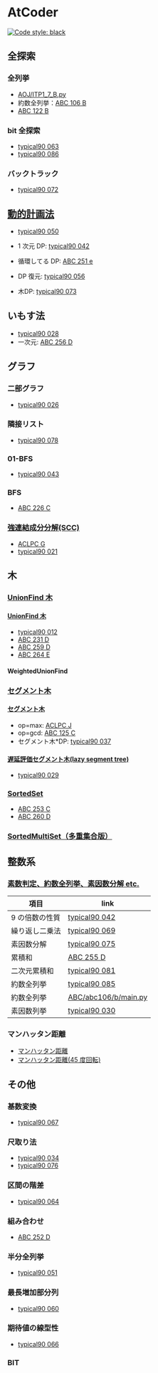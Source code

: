 # AtCoder

[![Code style: black](https://img.shields.io/badge/code%20style-black-000000.svg)](https://github.com/psf/black)

## 全探索

### 全列挙

- [AOJ/ITP1_7_B.py](AOJ/ITP1_7_B.py)
- 約数全列挙：[ABC 106 B](ABC/abc106/b/main.py)
- [ABC 122 B](ABC/abc122/b/main.py)

### bit 全探索

- [typical90 063](typical90/063_MonochromaticSubgrid.py)
- [typical90 086](typical90/086_SnukesFavoriteArrays.py)

### バックトラック

- [typical90 072](typical90/072_LoopRailwayPlan.py)

## [動的計画法](Library/DP/README.md)

- [typical90 050](typical90/050_StairJump.py)

- 1 次元 DP: [typical90 042](typical90/042_MultipleOf9.py)
- 循環してる DP: [ABC 251 e](ABC/abc251/e/main.py)
- DP 復元: [typical90 056](typical90/056_LuckyBag.py)
- 木DP: [typical90 073](typical90/073_WeNeedBothAnB.py)

## いもす法

- [typical90 028](typical90/028_ClutteredPaper.py)
- 一次元: [ABC 256 D](ABC/abc256/d/main.py)

## グラフ

### 二部グラフ

- [typical90 026](typical90/026_IndependentSetOnATree.py)

### 隣接リスト

- [typical90 078](typical90/078_EasyGraphProblem.py)

### 01-BFS

- [typical90 043](typical90/043_MazeChallengeWithLackOfSleep.py)

### BFS

- [ABC 226 C](ABC/abc226/c/main.py)

### [強連結成分分解(SCC)](Library/Graph/README.md)

- [ACLPC G](ACLPC/G-SCC.py)
- [typical90 021](typical90/021_ComeBackInOnePiece.py)

## 木

### [UnionFind 木](Library/UnionFind/README.md)

#### [UnionFind 木](Library/UnionFind/UnionFind.py)

- [typical90 012](typical90/012_RedPainting.py)
- [ABC 231 D](ABC/abc231/d/main.py)
- [ABC 259 D](ABC/abc259/d/main.py)
- [ABC 264 E](ABC/abc264/e/main.py)

#### WeightedUnionFind

### [セグメント木](Library/SegmentTree/README.md)

#### [セグメント木](Library/SegmentTree/SegmentTree.py)

- op=max: [ACLPC J](ACLPC/J-SegmentTree.py)
- op=gcd: [ABC 125 C](ABC/abc125/c/main.py)
- セグメント木*DP: [typical90 037](typical90/037_DontLeaveTheSpice.py)

#### [遅延評価セグメント木(lazy segment tree)](Library/SegmentTree/LazySegmentTree.py)

- [typical90 029](typical90/029_LongBricks.py)

### [SortedSet](Library/SortedSet/SortedSet.py)

- [ABC 253 C](ABC/abc253/c/main.py)
- [ABC 260 D](ABC/abc260/d/main_stdset.py)

### [SortedMultiSet（多重集合版）](Library/SortedSet/SortedMulitiset.py)

## 整数系

### [素数判定、約数全列挙、素因数分解 etc.](Library/Math/README.md)

| 項目           | link                                                |
| -------------- | --------------------------------------------------- |
| 9 の倍数の性質 | [typical90 042](typical90/042_MultipleOf9.py)       |
| 繰り返し二乗法 | [typical90 069](typical90/069_ColorfulBlocks2.py)   |
| 素因数分解     | [typical90 075](typical90/075_MagicForBalls.py)     |
| 累積和         | [ABC 255 D](ABC/abc255/d/main.py)                   |
| 二次元累積和   | [typical90 081](typical90/081_FriendlyGroup.py)     |
| 約数全列挙     | [typical90 085](typical90/085_Multiplication085.py) |
| 約数全列挙     | [ABC/abc106/b/main.py](ABC/abc106/b/main.py)        |
| 素因数列挙     | [typical90 030](typical90/030_KFactors.py)          |

### マンハッタン距離

- [マンハッタン距離](typical90/070_PlantPlanning.py)
- [マンハッタン距離(45 度回転)](typical90/036_ManhattanDistance.py)

## その他

### 基数変換

- [typical90 067](typical90/067_Base8to9.py)

### 尺取り法

- [typical90 034](typical90/034_ThereAreFewTypesOfElements.py)
- [typical90 076](typical90/076_CakeCut.py)

### 区間の階差

- [typical90 064](typical90/064_Uplift.py)

### 組み合わせ

- [ABC 252 D](ABC/abc252/d/main.py)

### 半分全列挙

- [typical90 051](typical90/051_TypicalShop.py)

### 最長増加部分列

- [typical90 060](typical90/060_Chimera.py)

### 期待値の線型性

- [typical90 066](typical90/066_VariousArrays.py)

### BIT
